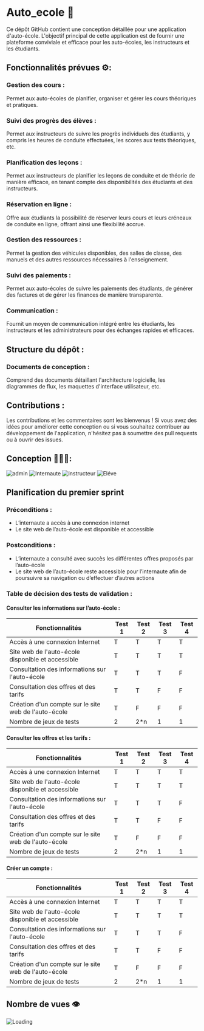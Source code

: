 # Auto_ecole 🚓
Ce dépôt GitHub contient une conception détaillée pour une application d'auto-école. L'objectif principal de cette application est de fournir une plateforme conviviale et efficace pour les auto-écoles, les instructeurs et les étudiants.
## Fonctionnalités prévues ⚙️:

### Gestion des cours :
Permet aux auto-écoles de planifier, organiser et gérer les cours théoriques et pratiques.

### Suivi des progrès des élèves :
Permet aux instructeurs de suivre les progrès individuels des étudiants, y compris les heures de conduite effectuées, les scores aux tests théoriques, etc.

### Planification des leçons :
Permet aux instructeurs de planifier les leçons de conduite et de théorie de manière efficace, en tenant compte des disponibilités des étudiants et des instructeurs.

### Réservation en ligne :
Offre aux étudiants la possibilité de réserver leurs cours et leurs créneaux de conduite en ligne, offrant ainsi une flexibilité accrue.

### Gestion des ressources :
Permet la gestion des véhicules disponibles, des salles de classe, des manuels et des autres ressources nécessaires à l'enseignement.
### Suivi des paiements :
Permet aux auto-écoles de suivre les paiements des étudiants, de générer des factures et de gérer les finances de manière transparente.
### Communication :
Fournit un moyen de communication intégré entre les étudiants, les instructeurs et les administrateurs pour des échanges rapides et efficaces.


## Structure du dépôt :
### Documents de conception :
Comprend des documents détaillant l'architecture logicielle, les diagrammes de flux, les maquettes d'interface utilisateur, etc.


## Contributions :
Les contributions et les commentaires sont les bienvenus ! Si vous avez des idées pour améliorer cette conception ou si vous souhaitez contribuer au développement de l'application, n'hésitez pas à soumettre des pull requests ou à ouvrir des issues.



## Conception 🧑🏻‍🎤: 
![admin](https://github.com/jerbi2026/Auto_ecole/assets/116197682/43357256-7637-4af7-a45c-11de7142c074)
![Internaute](https://github.com/jerbi2026/Auto_ecole/assets/116197682/9751be14-ceed-43fc-a0a9-1d5b2f58981a)
![instructeur](https://github.com/jerbi2026/Auto_ecole/assets/116197682/1acc2203-0685-4d96-b2c8-7ef9b61467dd)
![Eléve](https://github.com/jerbi2026/Auto_ecole/assets/116197682/9bde30bb-68e3-4d35-9802-d8401429a6a9)

## Planification du premier sprint

### Préconditions :
- L’internaute a accès à une connexion internet
- Le site web de l’auto-école est disponible et accessible

### Postconditions :
- L’internaute a consulté avec succès les différentes offres proposés par l’auto-école
- Le site web de l’auto-école reste accessible pour l’internaute afin de poursuivre sa navigation ou d’effectuer d’autres actions


### Table de décision des tests de validation  :
#### Consulter les informations sur l’auto-école :

| Fonctionnalités                                                      | Test 1 | Test 2 | Test 3  | Test 4|
|----------------------------------------------------------------------|--------|--------|--------|--------|
| Accès à une connexion Internet                                       |   T    |   T    |   T    |   T    |
| Site web de l'auto-école disponible et accessible                    |   T    |   T    |   T    |    T   |
| Consultation des informations sur l'auto-école                       |   T    |   T    |   T    |    F   |
| Consultation des offres et des tarifs                                |   T    |   T    |   F    |   F    |
| Création d'un compte sur le site web de l'auto-école                 |   T    |   F    |   F    |   F    |
|Nombre de jeux de tests                                               | 2      | 2*n    | 1      |   1    |

#### Consulter les offres et les tarifs  :

| Fonctionnalités                                                      | Test 1 | Test 2 | Test 3  | Test 4|
|----------------------------------------------------------------------|--------|--------|--------|--------|
| Accès à une connexion Internet                                       |   T    |   T    |   T    |   T    |
| Site web de l'auto-école disponible et accessible                    |   T    |   T    |   T    |    T   |
| Consultation des informations sur l'auto-école                       |   T    |   T    |   T    |    F   |
| Consultation des offres et des tarifs                                |   T    |   T    |   F    |   F    |
| Création d'un compte sur le site web de l'auto-école                 |   T    |   F    |   F    |   F    |
|Nombre de jeux de tests                                               | 2      | 2*n    | 1      |   1    |

#### Créer un compte  :

| Fonctionnalités                                                      | Test 1 | Test 2 | Test 3  | Test 4|
|----------------------------------------------------------------------|--------|--------|--------|--------|
| Accès à une connexion Internet                                       |   T    |   T    |   T    |   T    |
| Site web de l'auto-école disponible et accessible                    |   T    |   T    |   T    |    T   |
| Consultation des informations sur l'auto-école                       |   T    |   T    |   T    |    F   |
| Consultation des offres et des tarifs                                |   T    |   T    |   F    |   F    |
| Création d'un compte sur le site web de l'auto-école                 |   T    |   F    |   F    |   F    |
|Nombre de jeux de tests                                               | 2      | 2*n    | 1      |   1    |



## Nombre de vues 👁️
<img align="left" src = "https://views-counter.vercel.app/badge?pageId=auto_ecole_agl%2FViews-Counter" alt ="Loading">


